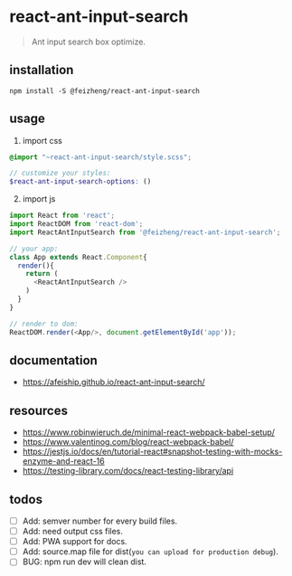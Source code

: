 # react-ant-input-search
> Ant input search box optimize.

## installation
```shell
npm install -S @feizheng/react-ant-input-search
```

## usage
1. import css
  ```scss
  @import "~react-ant-input-search/style.scss";

  // customize your styles:
  $react-ant-input-search-options: ()
  ```
2. import js
  ```js
  import React from 'react';
  import ReactDOM from 'react-dom';
  import ReactAntInputSearch from '@feizheng/react-ant-input-search';
  
  // your app:
  class App extends React.Component{
    render(){
      return (
        <ReactAntInputSearch />
      )
    }
  }

  // render to dom:
  ReactDOM.render(<App/>, document.getElementById('app'));
  ```

## documentation
- https://afeiship.github.io/react-ant-input-search/

## resources
- https://www.robinwieruch.de/minimal-react-webpack-babel-setup/
- https://www.valentinog.com/blog/react-webpack-babel/
- https://jestjs.io/docs/en/tutorial-react#snapshot-testing-with-mocks-enzyme-and-react-16
- https://testing-library.com/docs/react-testing-library/api

## todos
- [ ] Add: semver number for every build files.
- [ ] Add: need output css files.
- [ ] Add: PWA support for docs.
- [ ] Add: source.map file for dist(`you can upload for production debug`).
- [ ] BUG: npm run dev will clean dist.
